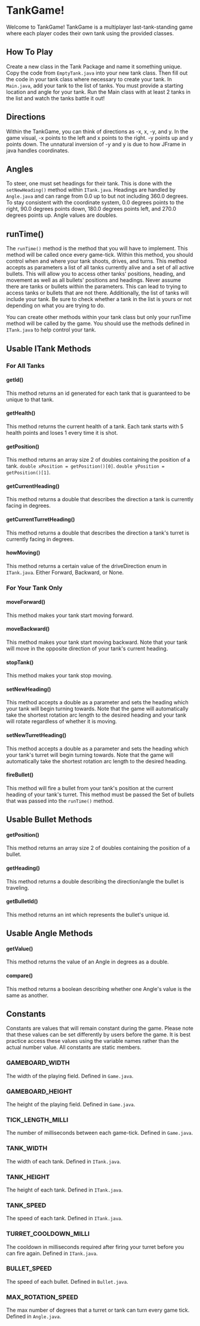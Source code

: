 # TankGame!
Welcome to TankGame! TankGame is a multiplayer last-tank-standing 
game where each player codes their own tank using the provided classes.

## How To Play
Create a new class in the Tank Package and name it something unique.
Copy the code from `EmptyTank.java` into your new tank class.
Then fill out the code in your tank class where necessary to create your 
tank. In `Main.java`, add your tank to the list of tanks. You must 
provide a starting location and angle for your tank. Run the Main 
class with at least 2 tanks in the list and watch the tanks battle it out!

## Directions
Within the TankGame, you can think of directions as -x, x, -y, and y. In the 
game visual, -x points to the left and x points to the right. -y points up and 
y points down. The unnatural inversion of -y and y is due to how JFrame in java
 handles coordinates.

## Angles
To steer, one must set headings for their tank. This is done with the 
`setNewHeading()` method within `ITank.java`. Headings are handled by `Angle.java` 
and can range from 0.0 up to but not including 360.0 degrees. To stay consistent with 
the coordinate system, 0.0 degrees points to the right, 90.0 degrees points down, 180.0 
degrees points left, and 270.0 degrees points up. Angle values are doubles.

## runTime()
The `runTime()` method is the method that you will have to implement. This method will 
be called once every game-tick. Within this method, you should control when and where your 
tank shoots, drives, and turns. This method accepts as parameters a list of all tanks 
currently alive and a set of all active bullets. This will allow you to access other 
tanks' positions, heading, and movement as well as all bullets' positions and headings.
Never assume there are tanks or bullets within the parameters. This can lead to trying
to access tanks or bullets that are not there. Additionally, the list of tanks will include
your tank. Be sure to check whether a tank in the list is yours or not depending on what
you are trying to do.

You can create other methods within your tank class but only your runTime method will be
called by the game. You should use the methods defined in `ITank.java` to help control
your tank.
## Usable ITank Methods
### For All Tanks
#### getId()
This method returns an id generated for each tank that is guaranteed to be unique to that tank.
#### getHealth()
This method returns the current health of a tank. Each tank starts with 5 health points and
loses 1 every time it is shot.
#### getPosition()
This method returns an array size 2 of doubles containing the position of a tank. 
`double xPosition = getPosition()[0]`. `double yPosition = getPosition()[1]`.
#### getCurrentHeading()
This method returns a double that describes the direction a tank is currently facing in degrees.
#### getCurrentTurretHeading()
This method returns a double that describes the direction a tank's turret is currently facing in degrees.
#### howMoving()
This method returns a certain value of the driveDirection enum in `ITank.java`. Either Forward, Backward,
or None.
### For Your Tank Only
#### moveForward()
This method makes your tank start moving forward.
#### moveBackward()
This method makes your tank start moving backward. Note that your tank will move in the opposite direction of
your tank's current heading.
#### stopTank()
This method makes your tank stop moving.
#### setNewHeading()
This method accepts a double as a parameter and sets the heading which your tank will begin
turning towards. Note that the game will automatically take the shortest rotation arc length
to the desired heading and your tank will rotate regardless of whether it is moving.
#### setNewTurretHeading()
This method accepts a double as a parameter and sets the heading which your tank's turret will begin
turning towards. Note that the game will automatically take the shortest rotation arc length
to the desired heading.
#### fireBullet()
This method will fire a bullet from your tank's position at the current heading of your tank's turret.
This method must be passed the Set of bullets that was passed into the `runTime()` method.
## Usable Bullet Methods
#### getPosition()
This method returns an array size 2 of doubles containing the position of a bullet.
#### getHeading()
This method returns a double describing the direction/angle the bullet is traveling.
#### getBulletId()
This method returns an int which represents the bullet's unique id.
## Usable Angle Methods
#### getValue()
This method returns the value of an Angle in degrees as a double.
#### compare()
This method returns a boolean describing whether one Angle's value is the same as another.
## Constants
Constants are values that will remain constant during the game. Please note that these values
can be set differently by users before the game. It is best practice access these values using
the variable names rather than the actual number value. All constants are static members.
### GAMEBOARD_WIDTH
The width of the playing field. Defined in `Game.java`.
### GAMEBOARD_HEIGHT
The height of the playing field. Defined in `Game.java`.
### TICK_LENGTH_MILLI
The number of milliseconds between each game-tick. Defined in `Game.java`.
### TANK_WIDTH
The width of each tank. Defined in `ITank.java`.
### TANK_HEIGHT
The height of each tank. Defined in `ITank.java`.
### TANK_SPEED
The speed of each tank. Defined in `ITank.java`.
### TURRET_COOLDOWN_MILLI
The cooldown in milliseconds required after firing your turret before you can fire again.
Defined in `ITank.java`.
### BULLET_SPEED
The speed of each bullet. Defined in `Bullet.java`.
### MAX_ROTATION_SPEED
The max number of degrees that a turret or tank can turn every game tick. Defined in `Angle.java`.
